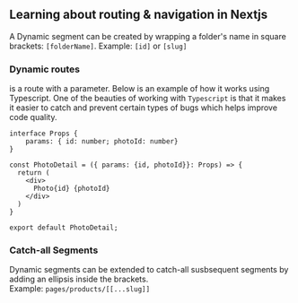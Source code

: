 ## Learning about routing & navigation in Nextjs

A Dynamic segment can be created by wrapping a folder's name in square brackets:
`[folderName]`. Example: `[id]` or `[slug]` <br/>
### Dynamic routes <br/>
is a route with a parameter. Below is an example of how it works using Typescript. One of the beauties of working with `Typescript` is that it makes it easier to catch and prevent certain types of bugs which helps improve code quality. 

```
interface Props {
    params: { id: number; photoId: number}
}

const PhotoDetail = ({ params: {id, photoId}}: Props) => {
  return (
    <div>
      Photo{id} {photoId}
    </div>
  )
}

export default PhotoDetail;
```
### Catch-all Segments
Dynamic segments can be extended to catch-all susbsequent segments by adding an ellipsis inside the brackets. <br/>
Example: `pages/products/[[...slug]]`
